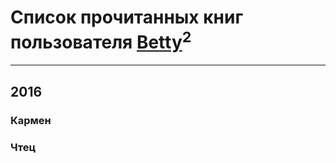 # Список прочитанных книг пользователя [Betty](https://plus.google.com/117808379157933101849)<sup>2</sup>
---

## 2016

### Кармен


### Чтец



